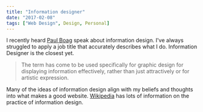 ```yaml
---
title: "Information designer"
date: "2017-02-08"
tags: ["Web Design", Design, Personal]
---
```


I recently heard [Paul Boag](https://boagworld.com/season/17/episode/1702/) speak about information design. I've always struggled to apply a job title that accurately describes what I do. Information Designer is the closest yet.

> The term has come to be used specifically for graphic design for displaying information effectively, rather than just attractively or for artistic expression.

Many of the ideas of information design align with my beliefs and thoughts into what makes a good website. [Wikipedia](https://en.wikipedia.org/wiki/Information_design) has lots of information on the practice of information design.
